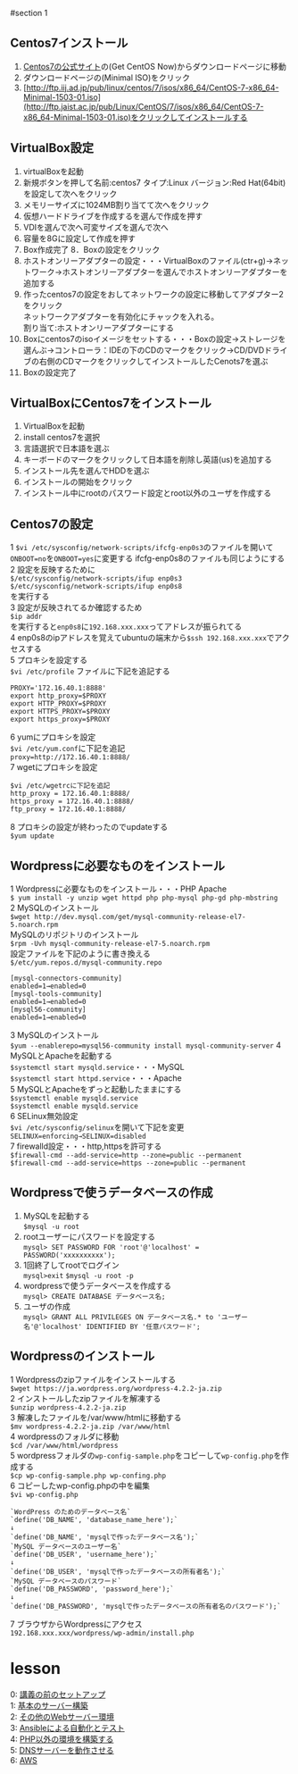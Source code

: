 #section 1

## Centos7インストール
1. [Centos7の公式サイト](https://www.centos.org/)の(Get CentOS Now)からダウンロードページに移動
2. ダウンロードページの(Minimal ISO)をクリック
3. [http://ftp.iij.ad.jp/pub/linux/centos/7/isos/x86_64/CentOS-7-x86_64-Minimal-1503-01.iso](http://ftp.jaist.ac.jp/pub/Linux/CentOS/7/isos/x86_64/CentOS-7-x86_64-Minimal-1503-01.iso)をクリックしてインストールする

## VirtualBox設定
1. virtualBoxを起動
2. 新規ボタンを押して名前:centos7 タイプ:Linux バージョン:Red Hat(64bit)を設定して次へをクリック
3. メモリーサイズに1024MB割り当てて次へをクリック
4. 仮想ハードドライブを作成するを選んで作成を押す
5. VDIを選んで次へ可変サイズを選んで次へ
6. 容量を8Gに設定して作成を押す
7. Box作成完了
8．Boxの設定をクリック
9. ホストオンリーアダプターの設定・・・VirtualBoxのファイル(ctr+g)→ネットワーク→ホストオンリーアダプターを選んでホストオンリーアダプターを追加する
10. 作ったcentos7の設定をおしてネットワークの設定に移動してアダプター2をクリック  
    ネットワークアダプターを有効化にチャックを入れる。  
    割り当て:ホストオンリーアダプターにする
11. Boxにcentos7のisoイメージをセットする・・・Boxの設定→ストレージを選んぶ→コントローラ：IDEの下のCDのマークをクリック→CD/DVDドライブの右側のCDマークをクリックしてインストールしたCenots7を選ぶ
12. Boxの設定完了

## VirtualBoxにCentos7をインストール
1. VirtualBoxを起動
2. install centos7を選択
3. 言語選択で日本語を選ぶ
4. キーボードのマークをクリックして日本語を削除し英語(us)を追加する
5. インストール先を選んでHDDを選ぶ
6. インストールの開始をクリック
7. インストール中にrootのパスワード設定とroot以外のユーザを作成する

## Centos7の設定
  1 `$vi /etc/sysconfig/network-scripts/ifcfg-enp0s3`のファイルを開いて`ONBOOT=no`を`ONBOOT=yes`に変更する
ifcfg-enp0s8のファイルも同じようにする  
  2 設定を反映するために  
   `$/etc/sysconfig/network-scripts/ifup enp0s3`  
   `$/etc/sysconfig/network-scripts/ifup enp0s8`  
   を実行する  
  3 設定が反映されてるか確認するため  
   `$ip addr`  
   を実行すると`enp0s8`に`192.168.xxx.xxx`ってアドレスが振られてる  
  4 enp0s8のipアドレスを覚えてubuntuの端末から`$ssh 192.168.xxx.xxx`でアクセスする  
  5 プロキシを設定する  
   `$vi /etc/profile` ファイルに下記を追記する  

    PROXY='172.16.40.1:8888' 
    export http_proxy=$PROXY  
    export HTTP_PROXY=$PROXY  
    export HTTPS_PROXY=$PROXY  
    export https_proxy=$PROXY  

  6 yumにプロキシを設定  
   `$vi /etc/yum.conf`に下記を追記  
   `proxy=http://172.16.40.1:8888/`  
  7 wgetにプロキシを設定  

    $vi /etc/wgetrcに下記を追記  
    http_proxy = 172.16.40.1:8888/  
    https_proxy = 172.16.40.1:8888/  
    ftp_proxy = 172.16.40.1:8888/

  8 プロキシの設定が終わったのでupdateする  
   `$yum update`

## Wordpressに必要なものをインストール
  1 Wordpressに必要なものをインストール・・・PHP Apache  
   `$ yum install -y unzip wget httpd php php-mysql php-gd php-mbstring`  
  2 MySQLのインストール  
   `$wget http://dev.mysql.com/get/mysql-community-release-el7-5.noarch.rpm`  
   MySQLのリポジトリのインストール  
   `$rpm -Uvh mysql-community-release-el7-5.noarch.rpm`  
   設定ファイルを下記のように書き換える  
   `$/etc/yum.repos.d/mysql-community.repo`  

    [mysql-connectors-community]  
    enabled=1→enabled=0  
    [mysql-tools-community]  
    enabled=1→enabled=0  
    [mysql56-community]  
    enabled=1→enabled=0  

  3 MySQLのインストール  
   `$yum --enablerepo=mysql56-community install mysql-community-server`
  4 MySQLとApacheを起動する  
   `$systemctl start mysqld.service`・・・MySQL  
   `$systemctl start httpd.service`・・・Apache  
  5 MySQLとApacheをずっと起動したままにする  
   `$systemctl enable mysqld.service`  
   `$systemctl enable mysqld.service`  
  6 SELinux無効設定  
   `$vi /etc/sysconfig/selinux`を開いて下記を変更  
   `SELINUX=enforcing→SELINUX=disabled`  
  7 firewalld設定・・・http,httpsを許可する  
   `$firewall-cmd --add-service=http --zone=public --permanent`  
   `$firewall-cmd --add-service=https --zone=public --permanent`  

## Wordpressで使うデータベースの作成
1. MySQLを起動する  
   `$mysql -u root`
2. rootユーザーにパスワードを設定する  
   `mysql> SET PASSWORD FOR 'root'@'localhost' = PASSWORD('xxxxxxxxxx');`
3. 1回終了してrootでログイン  
   `mysql>exit`
   `$mysql -u root -p`
4. wordpressで使うデータベースを作成する  
   `mysql> CREATE DATABASE データベース名;`  
5. ユーザの作成    
   `mysql> GRANT ALL PRIVILEGES ON データベース名.* to 'ユーザー名'@'localhost' IDENTIFIED BY '任意パスワード';`

## Wordpressのインストール
  1 Wordpressのzipファイルをインストールする  
   `$wget https://ja.wordpress.org/wordpress-4.2.2-ja.zip`  
  2 インストールしたzipファイルを解凍する  
   `$unzip wordpress-4.2.2-ja.zip`  
  3 解凍したファイルを/var/www/htmlに移動する  
   `$mv wordpress-4.2.2-ja.zip /var/www/html`  
  4 wordpressのフォルダに移動  
   `$cd /var/www/html/wordpress`  
  5 wordpressフォルダの`wp-config-sample.php`をコピーして`wp-config.php`を作成する  
   `$cp wp-config-sample.php wp-confing.php`  
  6 コピーしたwp-config.phpの中を編集  
   `$vi wp-config.php`  

    `WordPress のためのデータベース名`   
    `define('DB_NAME', 'database_name_here');`  
    ↓  
    `define('DB_NAME', 'mysqlで作ったデータベース名');`  
    `MySQL データベースのユーザー名`  
    `define('DB_USER', 'username_here');`  
    ↓  
    `define('DB_USER', 'mysqlで作ったデータベースの所有者名');`  
    `MySQL データベースのパスワード`  
    `define('DB_PASSWORD', 'password_here');`  
    ↓  
    `define('DB_PASSWORD', 'mysqlで作ったデータベースの所有者名のパスワード');`

  7 ブラウザからWordpressにアクセス  
   `192.168.xxx.xxx/wordpress/wp-admin/install.php`



# lesson
0: [講義の前のセットアップ](section0.md)  
1: [基本のサーバー構築](section1.md)  
2: [その他のWebサーバー環境](section2.md)  
3: [Ansibleによる自動化とテスト](section3.md)  
4: [PHP以外の環境を構築する](section4.md)  
5: [DNSサーバーを動作させる](section5.md)  
6: [AWS](section6.md)  
